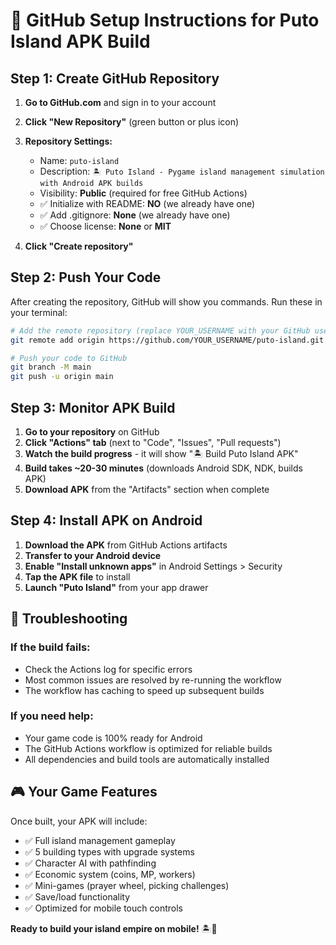 # 🚀 GitHub Setup Instructions for Puto Island APK Build

## Step 1: Create GitHub Repository

1. **Go to GitHub.com** and sign in to your account
2. **Click "New Repository"** (green button or plus icon)
3. **Repository Settings:**
   - Name: `puto-island`
   - Description: `🏝️ Puto Island - Pygame island management simulation with Android APK builds`
   - Visibility: **Public** (required for free GitHub Actions)
   - ✅ Initialize with README: **NO** (we already have one)
   - ✅ Add .gitignore: **None** (we already have one)
   - ✅ Choose license: **None** or **MIT**

4. **Click "Create repository"**

## Step 2: Push Your Code

After creating the repository, GitHub will show you commands. Run these in your terminal:

```bash
# Add the remote repository (replace YOUR_USERNAME with your GitHub username)
git remote add origin https://github.com/YOUR_USERNAME/puto-island.git

# Push your code to GitHub
git branch -M main
git push -u origin main
```

## Step 3: Monitor APK Build

1. **Go to your repository** on GitHub
2. **Click "Actions" tab** (next to "Code", "Issues", "Pull requests")
3. **Watch the build progress** - it will show "🏝️ Build Puto Island APK"
4. **Build takes ~20-30 minutes** (downloads Android SDK, NDK, builds APK)
5. **Download APK** from the "Artifacts" section when complete

## Step 4: Install APK on Android

1. **Download the APK** from GitHub Actions artifacts
2. **Transfer to your Android device**
3. **Enable "Install unknown apps"** in Android Settings > Security
4. **Tap the APK file** to install
5. **Launch "Puto Island"** from your app drawer

## 🔧 Troubleshooting

### If the build fails:
- Check the Actions log for specific errors
- Most common issues are resolved by re-running the workflow
- The workflow has caching to speed up subsequent builds

### If you need help:
- Your game code is 100% ready for Android
- The GitHub Actions workflow is optimized for reliable builds
- All dependencies and build tools are automatically installed

## 🎮 Your Game Features

Once built, your APK will include:
- ✅ Full island management gameplay
- ✅ 5 building types with upgrade systems
- ✅ Character AI with pathfinding
- ✅ Economic system (coins, MP, workers)
- ✅ Mini-games (prayer wheel, picking challenges)
- ✅ Save/load functionality
- ✅ Optimized for mobile touch controls

**Ready to build your island empire on mobile!** 🏝️📱